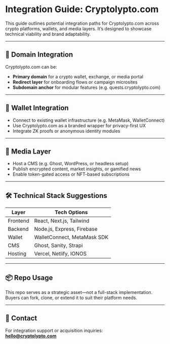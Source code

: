 # Integration Guide: Cryptolypto.com

This guide outlines potential integration paths for Cryptolypto.com across crypto platforms, wallets, and media layers. It’s designed to showcase technical viability and brand adaptability.

---

## 🧩 Domain Integration

Cryptolypto.com can be:
- **Primary domain** for a crypto wallet, exchange, or media portal
- **Redirect layer** for onboarding flows or campaign microsites
- **Subdomain anchor** for modular features (e.g. quests.cryptolypto.com)

---

## 🔐 Wallet Integration

- Connect to existing wallet infrastructure (e.g. MetaMask, WalletConnect)
- Use Cryptolypto.com as a branded wrapper for privacy-first UX
- Integrate ZK proofs or anonymous identity modules

---

## 📰 Media Layer

- Host a CMS (e.g. Ghost, WordPress, or headless setup)
- Publish encrypted content, market insights, or gamified news
- Enable token-gated access or NFT-based subscriptions

---

## 🛠️ Technical Stack Suggestions

| Layer | Tech Options |
|-------|--------------|
| Frontend | React, Next.js, Tailwind |
| Backend | Node.js, Express, Firebase |
| Wallet | WalletConnect, MetaMask SDK |
| CMS | Ghost, Sanity, Strapi |
| Hosting | Vercel, Netlify, IONOS |

---

## 📦 Repo Usage

This repo serves as a strategic asset—not a full-stack implementation. Buyers can fork, clone, or extend it to suit their platform needs.

---

## 📩 Contact

For integration support or acquisition inquiries:  
**hello@cryptolypto.com**
